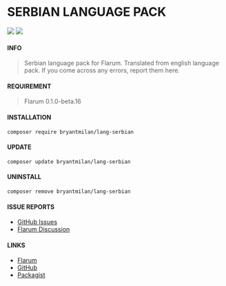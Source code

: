 # SERBIAN LANGUAGE PACK
[![](https://img.shields.io/badge/License-MIT-blue)](https://github.com/bryantmilan/lang-serbian/blob/master/LICENSE) [![](https://img.shields.io/badge/Packagist-v1.2-orange)](https://packagist.org/packages/bryantmilan/lang-serbian)

#### INFO

> Serbian language pack for Flarum.
> Translated from english language pack.
> If you come across any errors, report them here.

#### REQUIREMENT

> Flarum 0.1.0-beta.16
> 
#### INSTALLATION
`composer require bryantmilan/lang-serbian`
#### UPDATE
`composer update bryantmilan/lang-serbian`
#### UNINSTALL
`composer remove bryantmilan/lang-serbian`
#### ISSUE REPORTS

- [GitHub Issues](https://github.com/bryantmilan/lang-serbian/issues)
- [Flarum Discussion](https://discuss.flarum.org/d/24125-serbian-language-pack)

#### LINKS

- [Flarum](https://discuss.flarum.org/d/24125-serbian-language-pack)
- [GitHub](https://github.com/bryantmilan/lang-serbian)
- [Packagist](https://packagist.org/packages/bryantmilan/lang-serbian)
